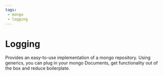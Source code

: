```yaml
---
tags:
 - mongo
 - logging
---
```


# Logging
Provides an easy-to-use implementation of a mongo repository. Using generics, you can plug in your mongo Documents, get functionality out of the box and reduce boilerplate.
